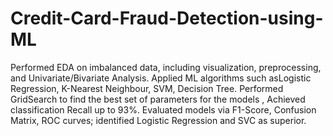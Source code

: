 # Credit-Card-Fraud-Detection-using-ML
Performed EDA on imbalanced data, including visualization, preprocessing, and Univariate/Bivariate Analysis.
Applied ML algorithms such asLogistic Regression, K-Nearest Neighbour, SVM, Decision Tree.
Performed GridSearch to find the best set of parameters for the models , Achieved classification Recall up to 93%.
Evaluated models via F1-Score, Confusion Matrix, ROC curves; identified Logistic Regression and SVC as superior.
